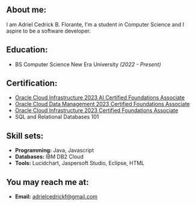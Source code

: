 ## About me:
I am Adriel Cedrick B. Florante, I'm a student in Computer Science and I aspire to be a software developer.

## Education:
- BS Computer Science New Era University _(2022 - Present)_

## Certification:
- [Oracle Cloud Infrastructure 2023 AI Certified Foundations Associate](https://catalog-education.oracle.com/pls/certview/sharebadge?id=83D6D79E79283E8B186C1B8B9C17145C652DF4E64FF43C9B75A91E5C8B2FF655)
- [Oracle Cloud Data Management 2023 Certified Foundations Associate](https://catalog-education.oracle.com/pls/certview/sharebadge?id=D015F9816610FE4BAD94E2C20380A23504D7B54F451A2F6C7385EE52959B362E)
- [Oracle Cloud Infrastructure 2023 Certified Foundations Associate](https://catalog-education.oracle.com/pls/certview/sharebadge?id=07A0D8FBE6E7FF1074BBA3C32F9BF38388D352CAB6A06283BF3F4EAF76EA7F1F)
- SQL and Relational Databases 101

## Skill sets:
- **Programming:**  Java, Javascript
- **Databases:** IBM DB2 Cloud
- **Tools:**  Lucidchart, Jaspersoft Studio, Eclipse, HTML

## You may reach me at:
- **Email:** adrielcedrickf@gmail.com

<!--
**AdrielFlorante/AdrielFlorante** is a ✨ _special_ ✨ repository because its `README.md` (this file) appears on your GitHub profile.

Here are some ideas to get you started:

- 🔭 I’m currently working on ...
- 🌱 I’m currently learning ...
- 👯 I’m looking to collaborate on ...
- 🤔 I’m looking for help with ...
- 💬 Ask me about ...
- 📫 How to reach me: ...
- 😄 Pronouns: ...
- ⚡ Fun fact: ...
-->
